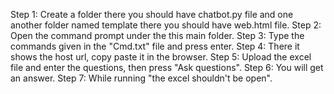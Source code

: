 Step 1: Create a folder there you should have chatbot.py file and one another folder named template there you should have web.html file.
Step 2: Open the command prompt under the this main folder.
Step 3: Type the commands given in the "Cmd.txt" file and press enter.
Step 4: There it shows the host url, copy paste it in the browser.
Step 5: Upload the excel file and enter the questions, then press "Ask questions".
Step 6: You will get an answer.
Step 7: While running "the excel shouldn't be open".
